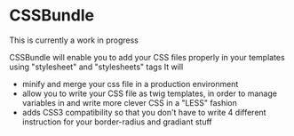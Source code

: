 # CSSBundle

This is currently a work in progress

CSSBundle will enable you to add your CSS files properly in your templates using "stylesheet" and "stylesheets" tags
It will
 - minify and merge your css file in a production environment
 - allow you to write your CSS file as twig templates, in order to manage variables in and write more clever CSS in a "LESS" fashion
 - adds CSS3 compatibility so that you don't have to write 4 different instruction for your border-radius and gradiant stuff
